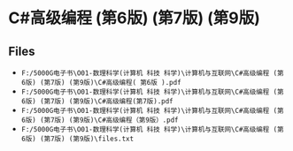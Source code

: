 # C#高级编程 (第6版) (第7版) (第9版)

## Files

- `F:/5000G电子书\O01-数理科学(计算机 科技 科学)\计算机与互联网\C#高级编程 (第6版) (第7版) (第9版)\C#高级编程( 第6版 ).pdf`
- `F:/5000G电子书\O01-数理科学(计算机 科技 科学)\计算机与互联网\C#高级编程 (第6版) (第7版) (第9版)\C#高级编程(第7版).pdf`
- `F:/5000G电子书\O01-数理科学(计算机 科技 科学)\计算机与互联网\C#高级编程 (第6版) (第7版) (第9版)\C#高级编程（第9版）.pdf`
- `F:/5000G电子书\O01-数理科学(计算机 科技 科学)\计算机与互联网\C#高级编程 (第6版) (第7版) (第9版)\files.txt`

